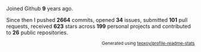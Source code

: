 Joined Github **9** years ago.

Since then I pushed **2664** commits, opened **34** issues, submitted **101** pull requests, received **623** stars across **199** personal projects and contributed to **26** public repositories.

<p align="right"><sub>Generated using <a href="https://github.com/marketplace/actions/profile-readme-stats">teoxoy/profile-readme-stats</a></sub></p>
